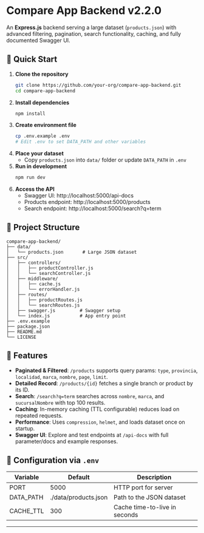 # Compare App Backend v2.2.0

An **Express.js** backend serving a large dataset (`products.json`) with advanced filtering, pagination,
search functionality, caching, and fully documented Swagger UI.

## 🚀 Quick Start

1. **Clone the repository**
   ```bash
   git clone https://github.com/your-org/compare-app-backend.git
   cd compare-app-backend
   ```
2. **Install dependencies**
   ```bash
   npm install
   ```
3. **Create environment file**
   ```bash
   cp .env.example .env
   # Edit .env to set DATA_PATH and other variables
   ```
4. **Place your dataset**
   - Copy `products.json` into `data/` folder or update `DATA_PATH` in `.env`
5. **Run in development**
   ```bash
   npm run dev
   ```
6. **Access the API**
   - Swagger UI: http://localhost:5000/api-docs
   - Products endpoint: http://localhost:5000/products
   - Search endpoint: http://localhost:5000/search?q=term

## 📁 Project Structure
```
compare-app-backend/
├── data/
│   └── products.json       # Large JSON dataset
├── src/
│   ├── controllers/
│   │   ├── productController.js
│   │   └── searchController.js
│   ├── middleware/
│   │   ├── cache.js
│   │   └── errorHandler.js
│   ├── routes/
│   │   ├── productRoutes.js
│   │   └── searchRoutes.js
│   ├── swagger.js         # Swagger setup
│   └── index.js           # App entry point
├── .env.example
├── package.json
├── README.md
└── LICENSE
```

## 🎯 Features
- **Paginated & Filtered**: `/products` supports query params: `type`, `provincia`, `localidad`, `marca`, `nombre`, `page`, `limit`.
- **Detailed Record**: `/products/{id}` fetches a single branch or product by its ID.
- **Search**: `/search?q=term` searches across `nombre`, `marca`, and `sucursalNombre` with top 100 results.
- **Caching**: In-memory caching (TTL configurable) reduces load on repeated requests.
- **Performance**: Uses `compression`, `helmet`, and loads dataset once on startup.
- **Swagger UI**: Explore and test endpoints at `/api-docs` with full parameter/docs and example responses.

## 🔧 Configuration via `.env`
| Variable   | Default             | Description                            |
|------------|---------------------|----------------------------------------|
| PORT       | 5000                | HTTP port for server                   |
| DATA_PATH  | ./data/products.json| Path to the JSON dataset               |
| CACHE_TTL  | 300                 | Cache time-to-live in seconds          |

---
